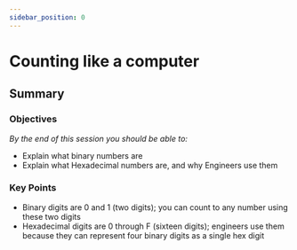 ```yaml
---
sidebar_position: 0
---
```


# Counting like a computer

## Summary

### Objectives
*By the end of this session you should be able to:*
* Explain what binary numbers are
* Explain what Hexadecimal numbers are, and why Engineers use them

### Key Points
* Binary digits are 0 and 1 (two digits); you can count to any number using these two digits
* Hexadecimal digits are 0 through F (sixteen digits); engineers use them because they can represent four binary digits as a single hex digit
